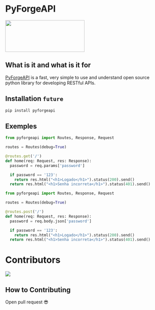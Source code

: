 # PyForgeAPI

<div>
  <img src="https://media.discordapp.net/attachments/1044673680145383485/1064406961455648789/PyForgeAPI_Logo.png" width="250px" height="100px">
</div>

## What is it and what is it for

[PyForgeAPI](https://github.com/luisviniciuslv/PyForgeAPI) is a fast, very simple to use and understand open source python library for developing RESTful APIs.

## Installation `future`

```bash
pip install pyforgeapi
```

## Exemples

```python
from pyforgeapi import Routes, Response, Request

routes = Routes(debug=True)

@routes.get('/')
def home(req: Request, res: Response):
  password = req.params['password']

  if password == '123':
    return res.html("<h1>Logado</h1>").status(200).send()
  return res.html("<h1>Senha incorreta</h1>").status(401).send()
```

```python
from pyforgeapi import Routes, Response, Request

routes = Routes(debug=True)

@routes.post('/')
def home(req: Request, res: Response):
  password = req.body.json['password']

  if password == '123':
    return res.html("<h1>Logado</h1>").status(200).send()
  return res.html("<h1>Senha incorreta</h1>").status(401).send()
```

# Contributors

<a href="https://github.com/luisviniciuslv/PyForgeAPI/graphs/contributors">
  <img src="https://contrib.rocks/image?repo=luisviniciuslv/PyForgeAPI"/>
</a>

## How to Contributing

Open pull request 😎